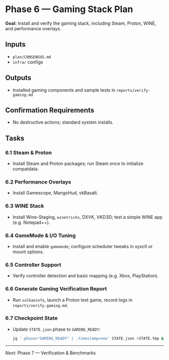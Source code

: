 # Phase 6 — Gaming Stack Plan

**Goal:** Install and verify the gaming stack, including Steam, Proton, WINE, and performance overlays.

## Inputs
- `plan/CONSENSUS.md`
- `infra/` configs

## Outputs
- Installed gaming components and sample tests in `reports/verify-gaming.md`

## Confirmation Requirements
- No destructive actions; standard system installs.

## Tasks

### 6.1 Steam & Proton
- Install Steam and Proton packages; run Steam once to initialize compatdata.

### 6.2 Performance Overlays
- Install Gamescope, MangoHud, vkBasalt.

### 6.3 WINE Stack
- Install Wine-Staging, `winetricks`, DXVK, VKD3D; test a simple WINE app (e.g. Notepad++).

### 6.4 GameMode & I/O Tuning
- Install and enable `gamemode`; configure scheduler tweaks in sysctl or mount options.

### 6.5 Controller Support
- Verify controller detection and basic mapping (e.g. Xbox, PlayStation).

### 6.6 Generate Gaming Verification Report
- Run `vulkaninfo`, launch a Proton test game, record logs in `reports/verify-gaming.md`.

### 6.7 Checkpoint State
- Update `STATE.json` phase to `GAMING_READY`:
  ```bash
  jq '.phase="GAMING_READY" | .timestamp=now' STATE.json >STATE.tmp && mv STATE.tmp STATE.json
  ```

---

*Next:* Phase 7 — Verification & Benchmarks
